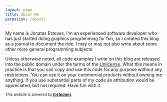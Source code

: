 ```yaml
---
layout: page
title: About Me
permalink: /about/
---
```


My name is Jonatas Esteves, I'm an experienced software developer who has just started doing graphics programming for fun, so I created this blog as a journal to document the ride. I may or may not also write about some other more general programming subjects.

Unless otherwise noted, all code examples I write on this blog are released into the public domain under the terms of the [Unlicense](http://unlicense.org/). What this means in practice is that you can copy and use this code for any purpose without any restrictions. You can use it on your commercial products without owning me anything. If you use substantial parts of my code an attribution would be appreciated, but not required. Have fun with it.

<sub>_This website is powered by **[fastpages](https://github.com/fastai/fastpages)**._</sub>
